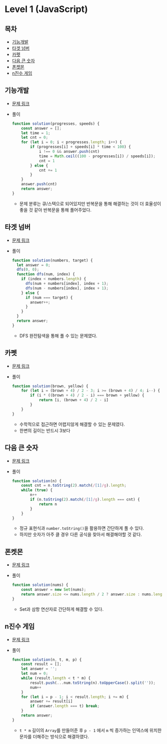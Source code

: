 # Level 1 (JavaScript)

## 목차

* [기능개발](#기능개발)
* [타겟 넘버](#타겟-넘버)
* [카펫](#카펫)
* [다음 큰 숫자](#다음-큰-숫자)
* [폰켓몬](#폰켓몬)
* [n진수 게임](#n진수-게임)

## 기능개발

* [문제 링크](https://programmers.co.kr/learn/courses/30/lessons/42586?language=javascript)

* 풀이

  ```js
  function solution(progresses, speeds) {
      const answer = [];
      let time = 1;
      let cnt = 0;
      for (let i = 0; i < progresses.length; i++) {
          if (progresses[i] + speeds[i] * time < 100) {
              i !== 0 && answer.push(cnt)
              time = Math.ceil((100 - progresses[i]) / speeds[i]);
              cnt = 1
          } else {
              cnt += 1
          }
      }
      answer.push(cnt)
      return answer;
  }
  ```

  * 문제 분류는 큐/스택으로 되어있지만 반복문을 통해 해결하는 것이 더 효율성이 좋을 것 같아 반복문을 통해 풀어주었다.

## 타겟 넘버

* [문제 링크](https://programmers.co.kr/learn/courses/30/lessons/43165?language=javascript)

* 풀이

  ```js
  function solution(numbers, target) {
    let answer = 0;
    dfs(0, 0);
    function dfs(num, index) {
      if (index < numbers.length) {
        dfs(num + numbers[index], index + 1);
        dfs(num - numbers[index], index + 1);
      } else {
        if (num === target) {
          answer++;
        }
      }
    }
    return answer;
  }
  ```

  * DFS 완전탐색을 통해 풀 수 있는 문제였다.

## 카펫

* [문제 링크](https://programmers.co.kr/learn/courses/30/lessons/42842?language=javascript)

* 풀이

  ```js
  function solution(brown, yellow) {
      for (let i = (brown + 4) / 2 - 3; i >= (brown + 4) / 4; i--) {
          if (i * ((brown + 4) / 2 - i) === brown + yellow) {
              return [i, (brown + 4) / 2 - i]
          }
      }
  }
  ```

  * 수학적으로 접근하면 어렵지않게 해결할 수 있는 문제였다.
  * 한변의 길이는 반드시 3보다

## 다음 큰 숫자

* [문제 링크](https://programmers.co.kr/learn/courses/30/lessons/12911?language=javascript)

* 풀이

  ```js
  function solution(n) {
      const cnt = n.toString(2).match(/[1]/g).length;
      while (true) {
          n++
          if (n.toString(2).match(/[1]/g).length === cnt) {
              return n
          }
      }
  }
  ```

  * 정규 표현식과 `number.toString()`을 활용하면 간단하게 풀 수 있다.
  * 하지만 숫자가 아주 클 경우 다른 공식을 찾아서 해결해야할 것 같다.

## 폰켓몬

* [문제 링크](https://programmers.co.kr/learn/courses/30/lessons/1845?language=javascript)

* 풀이

  ```js
  function solution(nums) {
      const answer = new Set(nums);
      return answer.size <= nums.length / 2 ? answer.size : nums.length / 2;
  }
  ```

  * Set과 삼항 연산자로 간단하게 해결할 수 있다.

## n진수 게임

* [문제 링크](https://programmers.co.kr/learn/courses/30/lessons/17687?language=javascript#)

* 풀이

  ```js
  function solution(n, t, m, p) {
      const result = [];
      let answer = '';
      let num = 0;
      while (result.length < t * m) {
          result.push(...num.toString(n).toUpperCase().split(''));
          num++
      }
      for (let i = p - 1; i < result.length; i += m) {
          answer += result[i]
          if (answer.length === t) break;
      }
      return answer;
  }
  ```

  * `t * m` 길이의 `Array`를 만들어준 후 `p - 1` 에서 `m` 씩 증가하는 인덱스에 위치한 문자를 더해주는 방식으로 해결하였다.